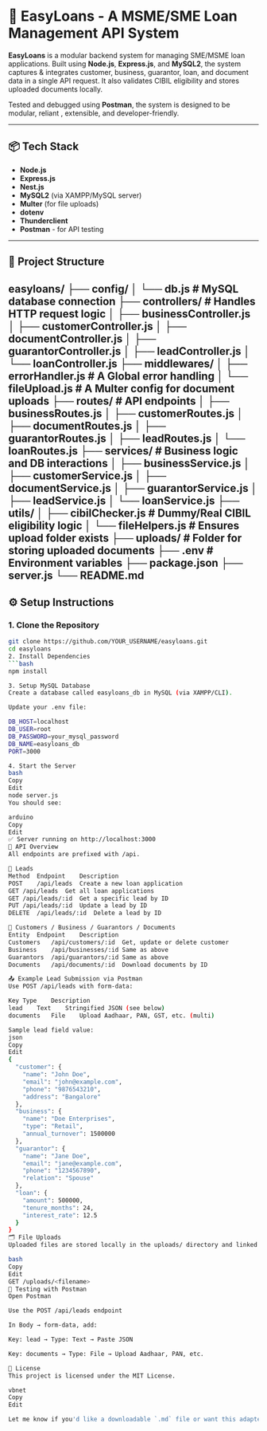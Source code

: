 # 🏦 EasyLoans - A MSME/SME Loan Management API System

**EasyLoans** is a modular backend system for managing SME/MSME loan applications. Built using **Node.js**, **Express.js**, and **MySQL2**, the system captures & integrates customer, business, guarantor, loan, and document data in a single API request. It also validates CIBIL eligibility and stores uploaded documents locally.

Tested and debugged using **Postman**, the system is designed to be modular, reliant , extensible, and developer-friendly.

---

## 📦 Tech Stack

- **Node.js**
- **Express.js**
- **Nest.js**
- **MySQL2** (via XAMPP/MySQL server)
- **Multer** (for file uploads)
- **dotenv**
- **Thunderclient**
- **Postman** - for API testing

---

## 📁 Project Structure

easyloans/
├── config/
│ └── db.js # MySQL database connection
├── controllers/ # Handles HTTP request logic
│ ├── businessController.js
│ ├── customerController.js
│ ├── documentController.js
│ ├── guarantorController.js
│ ├── leadController.js
│ └── loanController.js
├── middlewares/
│ ├── errorHandler.js # A Global error handling
│ └── fileUpload.js # A Multer config for document uploads
├── routes/ # API endpoints
│ ├── businessRoutes.js
│ ├── customerRoutes.js
│ ├── documentRoutes.js
│ ├── guarantorRoutes.js
│ ├── leadRoutes.js
│ └── loanRoutes.js
├── services/ # Business logic and DB interactions
│ ├── businessService.js
│ ├── customerService.js
│ ├── documentService.js
│ ├── guarantorService.js
│ ├── leadService.js
│ └── loanService.js
├── utils/
│ ├── cibilChecker.js # Dummy/Real CIBIL eligibility logic
│ └── fileHelpers.js # Ensures upload folder exists
├── uploads/ # Folder for storing uploaded documents
├── .env # Environment variables
├── package.json
├── server.js
└── README.md
---

## ⚙️ Setup Instructions

### 1. Clone the Repository

```bash
git clone https://github.com/YOUR_USERNAME/easyloans.git
cd easyloans
2. Install Dependencies
```bash
npm install

3. Setup MySQL Database
Create a database called easyloans_db in MySQL (via XAMPP/CLI).

Update your .env file:

DB_HOST=localhost
DB_USER=root
DB_PASSWORD=your_mysql_password
DB_NAME=easyloans_db
PORT=3000

4. Start the Server
bash
Copy
Edit
node server.js
You should see:

arduino
Copy
Edit
✅ Server running on http://localhost:3000
📄 API Overview
All endpoints are prefixed with /api.

📍 Leads
Method	Endpoint	Description
POST	/api/leads	Create a new loan application
GET	/api/leads	Get all loan applications
GET	/api/leads/:id	Get a specific lead by ID
PUT	/api/leads/:id	Update a lead by ID
DELETE	/api/leads/:id	Delete a lead by ID

📍 Customers / Business / Guarantors / Documents
Entity	Endpoint	Description
Customers	/api/customers/:id	Get, update or delete customer
Business	/api/businesses/:id	Same as above
Guarantors	/api/guarantors/:id	Same as above
Documents	/api/documents/:id	Download documents by ID

📤 Example Lead Submission via Postman
Use POST /api/leads with form-data:

Key	Type	Description
lead	Text	Stringified JSON (see below)
documents	File	Upload Aadhaar, PAN, GST, etc. (multi)

Sample lead field value:
json
Copy
Edit
{
  "customer": {
    "name": "John Doe",
    "email": "john@example.com",
    "phone": "9876543210",
    "address": "Bangalore"
  },
  "business": {
    "name": "Doe Enterprises",
    "type": "Retail",
    "annual_turnover": 1500000
  },
  "guarantor": {
    "name": "Jane Doe",
    "email": "jane@example.com",
    "phone": "1234567890",
    "relation": "Spouse"
  },
  "loan": {
    "amount": 500000,
    "tenure_months": 24,
    "interest_rate": 12.5
  }
}
🗂️ File Uploads
Uploaded files are stored locally in the uploads/ directory and linked to their associated customer ID. You can view them using:

bash
Copy
Edit
GET /uploads/<filename>
🧪 Testing with Postman
Open Postman

Use the POST /api/leads endpoint

In Body → form-data, add:

Key: lead → Type: Text → Paste JSON

Key: documents → Type: File → Upload Aadhaar, PAN, etc.

📄 License
This project is licensed under the MIT License.

vbnet
Copy
Edit

Let me know if you'd like a downloadable `.md` file or want this adapted for a GitHub Pages site!






